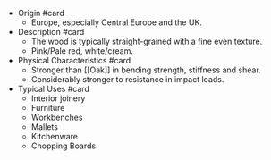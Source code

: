 - Origin #card
	- Europe, especially Central Europe and the UK.
- Description #card
	- The wood is typically straight-grained with a fine even texture.
	- Pink/Pale red, white/cream.
- Physical Characteristics #card
	- Stronger than [[Oak]] in bending strength, stiffness and shear.
	- Considerably stronger to resistance in impact loads.
- Typical Uses #card
	- Interior joinery
	- Furniture
	- Workbenches
	- Mallets
	- Kitchenware
	- Chopping Boards